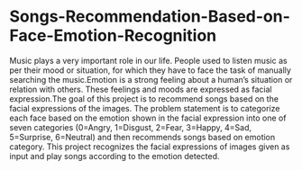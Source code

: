 # Songs-Recommendation-Based-on-Face-Emotion-Recognition
Music plays a very important role in our life. People used to listen music as per their mood or situation, for which they have to face the task of manually searching the music.Emotion is a strong feeling about a human’s situation or relation with others. These feelings and moods are expressed as facial expression.The goal of this project is to recommend songs based on the facial expressions of the images.
The problem statement is to categorize each face based on the emotion shown in the facial expression into one of seven categories (0=Angry, 1=Disgust, 2=Fear, 3=Happy, 4=Sad, 5=Surprise, 6=Neutral) and then recommends songs based on emotion category.
This project recognizes the facial expressions of images given as input and play songs according to the emotion detected.
